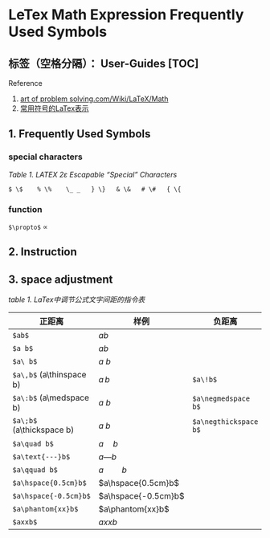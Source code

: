 # LeTex Math Expression Frequently Used Symbols

标签（空格分隔）： User-Guides
[TOC]
---

Reference

1. [art of problem solving.com/Wiki/LaTeX/Math](http://www.artofproblemsolving.com/Wiki/index.php/LaTeX:Math)
2. [常用符号的LaTex表示](http://mohu.org/info/symbols/symbols.htm)


## 1. Frequently Used Symbols

### special characters
_Table 1. LATEX 2ε Escapable “Special” Characters_
```
$ \$    % \%    \_ _   } \}   & \&   # \#   { \{
```
### function

`$\propto$` $\propto$

## 2. Instruction



## 3. space adjustment

_table 1. LaTex中调节公式文字间距的指令表_

|正距离    | 样例    | 负距离   | 样例    
----       | ----    | ----     | -----
|`$ab$`      | $ab$      |          |   
|`$a b$`     | $a b$      |          |   
|`$a\ b$`    | $a\ b$     |          |   
|`$a\,b$` (a\thinspace b)| $a\,b$ |`$a\!b$`| $a\!b$
|`$a\:b$` (a\medspace b)| $a\:b$| `$a\negmedspace b$`| $a\negmedspace b$
|`$a\;b$` (a\thickspace b)| $a\;b$| `$a\negthickspace b$`| $a\negthickspace b$
|`$a\quad b$`| $a\quad b$| |     
|`$a\text{---}b$`| $a\text{---}b$ | |    
|`$a\qquad b$`| $a\qquad b$| |    
|`$a\hspace{0.5cm}b$`| $a\hspace{0.5cm}b$ | |    
|`$a\hspace{-0.5cm}b$`| $a\hspace{-0.5cm}b$ | |    
|`$a\phantom{xx}b$`| $a\phantom{xx}b$ | |  
|`$axxb$`| $axxb$| |    |


